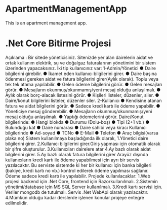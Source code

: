# ApartmentManagementApp
This is an apartment management app. 

# .Net Core Bitirme Projesi
Açıklama : Bir sitede yöneticisiniz. Sitenizde yer alan dairelerin aidat ve ortak kullanım
elektrik, su ve doğalgaz faturalarının yönetimini bir sistem üzerinden yapacaksınız.
İki tip kullanıcınız var:
1-Admin/Yönetici
● Daire bilgilerini girebilir.
● İkamet eden kullanıcı bilgilerini girer.
● Daire başına ödenmesi gereken aidat ve fatura bilgilerini girer(Aylık olarak). Toplu veya
tek tek atama yapılabilir.
● Gelen ödeme bilgilerini görür.
● Gelen mesajları görür.
● Mesajların okunmuş/okunmamış/yeni mesaj olduğu anlaşılmalı.
● Aylık olarak borç-alacak listesini görür.
● Kişileri listeler, düzenler, siler.
● Daire/konut bilgilerini listeler, düzenler siler.
2-Kullanıcı
● Kendisine atanan fatura ve aidat bilgilerini görür.
● Sadece kredi kartı ile ödeme yapabilir.
● Yöneticiye mesaj gönderebilir.
● Mesajların okunmuş/okunmamış/yeni mesaj olduğu anlaşılmalı.
● Yaptığı ödemelerini görür.
Daire/Konut bilgilerinde:
● Hangi blokda
● Durumu (Dolu-boş)
● Tipi (2+1 vb.)
● Bulunduğu kat
● Daire numarası
● Daire sahibi veya kiracı
Kullanıcı bilgilerinde
● Ad-soyad
● TCNo
● E-Mail
● Telefon
● Araç bilgisi(varsa plaka no)
Sistem kullanılmaya başladığında ilk olarak,
1.Yönetici daire bilgilerini girer.
2.Kullanıcı bilgilerini girer.Giriş yapması için otomatik olarak bir şifre
oluşturulur. 3.Kullanıcıları dairelere atar
4.Ay bazlı olarak aidat bilgilerini girer.
5.Ay bazlı olarak fatura bilgilerini girer
Arayüz dışında kullanıcıların kredi kartı ile ödeme yapabilmesi için ayrı bir servis
yazılacaktır.
Bu serviste sistemde ki her bir kullanıcı için banka bilgileri (bakiye, kredi kartı no
vb.) kontrol edilerek ödeme yapılması sağlanır.
Ödeme sadece kredi kartı ile yapılabilir.
Projede kullanılacaklar:
1.Web projesi backend için .Net Core, frontend için
Razorkullanılmalı.
2.Sistemin yönetimi/database için MS SQL Server kullanılmalı.
3.Kredi kartı servisi için. Veriler mongodb de tutulmalı. Servis .Net WebApi olarak
yazılacaktır.
4.Mümkün olduğu kadar derslerde işlenen konular projeye entegre edilmelidir.
